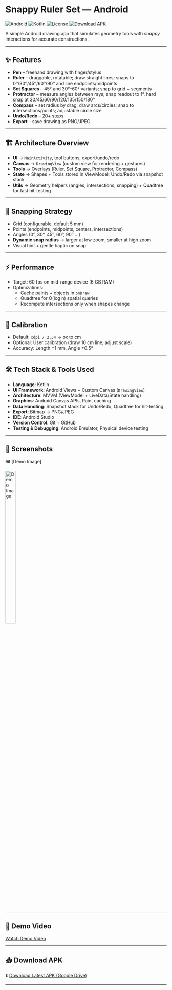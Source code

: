 # Snappy Ruler Set — Android

![Android](https://img.shields.io/badge/Platform-Android-green?logo=android)
![Kotlin](https://img.shields.io/badge/Language-Kotlin-purple?logo=kotlin)
![License](https://img.shields.io/badge/License-MIT-blue)
[![Download APK](https://img.shields.io/badge/Download-APK-orange?logo=android)](https://drive.google.com/file/d/14jxX9wt-mGAb4vkuqeL6xwyotD9wGSx-/view?usp=sharing)

A simple Android drawing app that simulates geometry tools with *snappy* interactions for accurate constructions.

---

## ✨ Features
- **Pen** – freehand drawing with finger/stylus  
- **Ruler** – draggable, rotatable; draw straight lines; snaps to 0°/30°/45°/60°/90° and line endpoints/midpoints  
- **Set Squares** – 45° and 30°–60° variants; snap to grid + segments  
- **Protractor** – measure angles between rays; snap readout to 1°, hard snap at 30/45/60/90/120/135/150/180°  
- **Compass** – set radius by drag; draw arcs/circles; snap to intersections/points; adjustable circle size  
- **Undo/Redo** – 20+ steps  
- **Export** – save drawing as PNG/JPEG  

---

## 🏗 Architecture Overview
- **UI** → `MainActivity`, tool buttons, export/undo/redo  
- **Canvas** → `DrawingView` (custom view for rendering + gestures)  
- **Tools** → Overlays (Ruler, Set Square, Protractor, Compass)  
- **State** → Shapes + Tools stored in ViewModel; Undo/Redo via snapshot stack  
- **Utils** → Geometry helpers (angles, intersections, snapping) + Quadtree for fast hit-testing  

---

## 🎯 Snapping Strategy
- Grid (configurable, default 5 mm)  
- Points (endpoints, midpoints, centers, intersections)  
- Angles (0°, 30°, 45°, 60°, 90° …)  
- **Dynamic snap radius** → larger at low zoom, smaller at high zoom  
- Visual hint + gentle haptic on snap  

---

## ⚡ Performance
- Target: 60 fps on mid-range device (6 GB RAM)  
- Optimizations:  
  - Cache paints + objects in `onDraw`  
  - Quadtree for O(log n) spatial queries  
  - Recompute intersections only when shapes change  

---

## 📏 Calibration
- Default: `xdpi / 2.54` → px to cm  
- Optional: User calibration (draw 10 cm line, adjust scale)  
- Accuracy: Length ±1 mm, Angle ±0.5°  

---

## 🛠 Tech Stack & Tools Used
- **Language**: Kotlin  
- **UI Framework**: Android Views + Custom Canvas (`DrawingView`)  
- **Architecture**: MVVM (ViewModel + LiveData/State handling)  
- **Graphics**: Android Canvas APIs, Paint caching  
- **Data Handling**: Snapshot stack for Undo/Redo, Quadtree for hit-testing  
- **Export**: Bitmap → PNG/JPEG  
- **IDE**: Android Studio  
- **Version Control**: Git + GitHub  
- **Testing & Debugging**: Android Emulator, Physical device testing  

---

## 📸 Screenshots
🖼️ [Demo Image]  

<img width=25% height=35% alt="Demo Image" src="https://github.com/user-attachments/assets/6e37e7e5-ec54-4a12-be1b-0ea4f459ba21" />  

---

## 🎥 Demo Video
[Watch Demo Video](https://github.com/user-attachments/assets/8469cffb-c402-4091-b4bf-0368ce77baf9)  

---

## 📥 Download APK
⬇️ [Download Latest APK (Google Drive)](https://drive.google.com/file/d/14jxX9wt-mGAb4vkuqeL6xwyotD9wGSx-/view?usp=sharing)  

---
